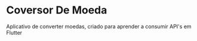 # Coversor De Moeda
 Aplicativo de converter moedas, criado para aprender a consumir API's em Flutter
